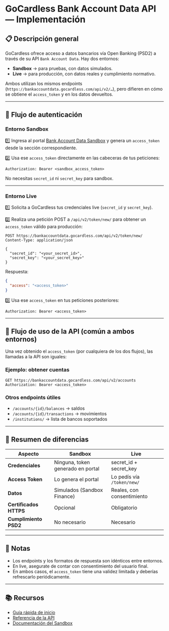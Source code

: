 # GoCardless Bank Account Data API — Implementación

## 📋 Descripción general

GoCardless ofrece acceso a datos bancarios vía Open Banking (PSD2) a través de su API `Bank Account Data`. Hay dos entornos:

- **Sandbox** → para pruebas, con datos simulados.
- **Live** → para producción, con datos reales y cumplimiento normativo.

Ambos utilizan los mismos endpoints (`https://bankaccountdata.gocardless.com/api/v2/…`), pero difieren en cómo se obtiene el `access_token` y en los datos devueltos.

---

## 🔄 Flujo de autenticación

### Entorno Sandbox

1️⃣ Ingresa al portal [Bank Account Data Sandbox](https://manage-sandbox.gocardless.com/) y genera un `access_token` desde la sección correspondiente.

2️⃣ Usa ese `access_token` directamente en las cabeceras de tus peticiones:

```http
Authorization: Bearer <sandbox_access_token>
```

No necesitas `secret_id` ni `secret_key` para sandbox.

---

### Entorno Live

1️⃣ Solicita a GoCardless tus credenciales live (`secret_id` y `secret_key`).

2️⃣ Realiza una petición POST a `/api/v2/token/new/` para obtener un `access_token` válido para producción:

```http
POST https://bankaccountdata.gocardless.com/api/v2/token/new/
Content-Type: application/json

{
  "secret_id": "<your_secret_id>",
  "secret_key": "<your_secret_key>"
}
```

Respuesta:

```json
{
  "access": "<access_token>"
}
```

3️⃣ Usa ese `access_token` en tus peticiones posteriores:

```http
Authorization: Bearer <access_token>
```

---

## 🔄 Flujo de uso de la API (común a ambos entornos)

Una vez obtenido el `access_token` (por cualquiera de los dos flujos), las llamadas a la API son iguales:

### Ejemplo: obtener cuentas

```http
GET https://bankaccountdata.gocardless.com/api/v2/accounts
Authorization: Bearer <access_token>
```

### Otros endpoints útiles

- `/accounts/{id}/balances` → saldos
- `/accounts/{id}/transactions` → movimientos
- `/institutions/` → lista de bancos soportados

---

## 🚀 Resumen de diferencias

| Aspecto                | Sandbox                           | Live                       |
| ---------------------- | --------------------------------- | -------------------------- |
| **Credenciales**       | Ninguna, token generado en portal | secret\_id + secret\_key   |
| **Access Token**       | Lo genera el portal               | Lo pedís vía `/token/new/` |
| **Datos**              | Simulados (Sandbox Finance)       | Reales, con consentimiento |
| **Certificados HTTPS** | Opcional                          | Obligatorio                |
| **Cumplimiento PSD2**  | No necesario                      | Necesario                  |

---

## 📌 Notas

- Los endpoints y los formatos de respuesta son idénticos entre entornos.
- En live, asegurate de contar con consentimiento del usuario final.
- En ambos casos, el `access_token` tiene una validez limitada y deberías refrescarlo periódicamente.

---

## 📚 Recursos

- [Guía rápida de inicio](https://developer.gocardless.com/bank-account-data/quick-start-guide/)
- [Referencia de la API](https://developer.gocardless.com/api-reference/)
- [Documentación del Sandbox](https://developer.gocardless.com/bank-account-data/sandbox/)

